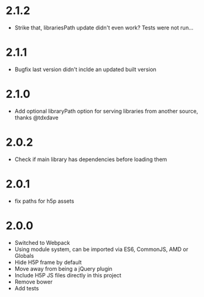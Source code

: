 # 2.1.2
* Strike that, librariesPath update didn't even work? Tests were not run...

# 2.1.1
* Bugfix last version didn't inclde an updated built version

# 2.1.0
* Add optional libraryPath option for serving libraries from another source, thanks @tdxdave

# 2.0.2
* Check if main library has dependencies before loading them

# 2.0.1
* fix paths for h5p assets

# 2.0.0
* Switched to Webpack
* Using module system, can be imported via ES6, CommonJS, AMD or Globals
* Hide H5P frame by default
* Move away from being a jQuery plugin
* Include H5P JS files directly in this project
* Remove bower
* Add tests